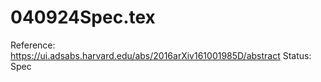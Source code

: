 # 040924Spec.tex

Reference: https://ui.adsabs.harvard.edu/abs/2016arXiv161001985D/abstract
Status: Spec